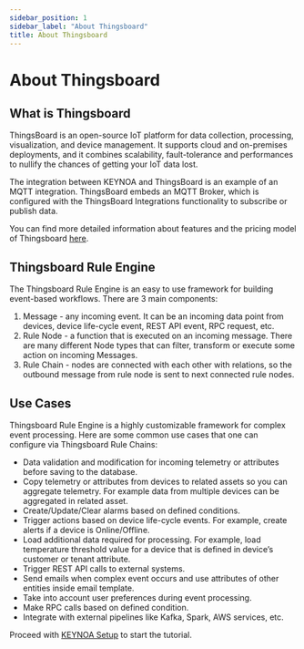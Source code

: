 ```yaml
---
sidebar_position: 1
sidebar_label: "About Thingsboard"
title: About Thingsboard
---
```


# About Thingsboard

## What is Thingsboard

ThingsBoard is an open-source IoT platform for data collection, processing, visualization, and device management. It supports cloud and on-premises deployments, and it combines scalability, fault-tolerance and performances to nullify the chances of getting your IoT data lost.

The integration between KEYNOA and ThingsBoard is an example of an MQTT integration. ThingsBoard embeds an MQTT Broker, which is configured with the ThingsBoard Integrations functionality to subscribe or publish data.

You can find more detailed information about features and the pricing model of Thingsboard [here](https://thingsboard.io/pricing/).

## Thingsboard Rule Engine

The Thingsboard Rule Engine is an easy to use framework for building event-based workflows. There are 3 main components:

1. Message - any incoming event. It can be an incoming data point from devices, device life-cycle event, REST API event, RPC request, etc.
2. Rule Node - a function that is executed on an incoming message. There are many different Node types that can filter, transform or execute some action on incoming Messages.
3. Rule Chain - nodes are connected with each other with relations, so the outbound message from rule node is sent to next connected rule nodes.

## Use Cases

Thingsboard Rule Engine is a highly customizable framework for complex event processing. Here are some common use cases that one can configure via Thingsboard Rule Chains:

- Data validation and modification for incoming telemetry or attributes before saving to the database.
- Copy telemetry or attributes from devices to related assets so you can aggregate telemetry. For example data from multiple devices can be aggregated in related asset.
- Create/Update/Clear alarms based on defined conditions.
- Trigger actions based on device life-cycle events. For example, create alerts if a device is Online/Offline.
- Load additional data required for processing. For example, load temperature threshold value for a device that is defined in device’s customer or tenant attribute.
- Trigger REST API calls to external systems.
- Send emails when complex event occurs and use attributes of other entities inside email template.
- Take into account user preferences during event processing.
- Make RPC calls based on defined condition.
- Integrate with external pipelines like Kafka, Spark, AWS services, etc.

Proceed with [KEYNOA Setup](https://devity-iot.github.io/tutorial/Thingsboard%20-%20Rule%20Engine/KEYNOA) to start the tutorial.
